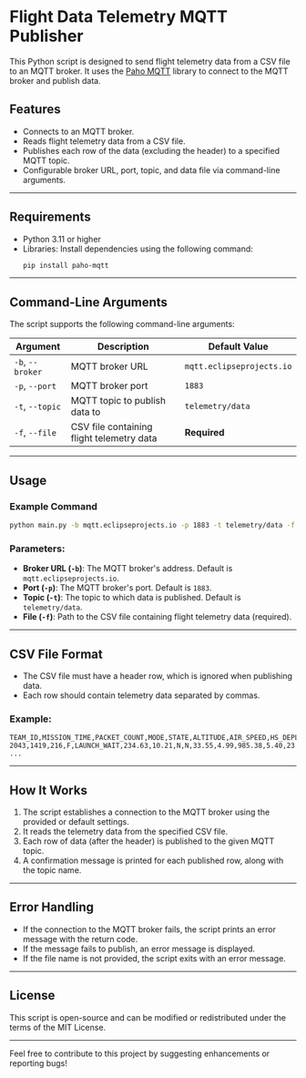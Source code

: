# Flight Data Telemetry MQTT Publisher

This Python script is designed to send flight telemetry data from a CSV file to an MQTT broker. It uses the [Paho MQTT](https://pypi.org/project/paho-mqtt/) library to connect to the MQTT broker and publish data.

## Features

- Connects to an MQTT broker.
- Reads flight telemetry data from a CSV file.
- Publishes each row of the data (excluding the header) to a specified MQTT topic.
- Configurable broker URL, port, topic, and data file via command-line arguments.

---

## Requirements

- Python 3.11 or higher
- Libraries: Install dependencies using the following command:
  ```bash
  pip install paho-mqtt
  ```

---

## Command-Line Arguments

The script supports the following command-line arguments:

| Argument            | Description                               | Default Value                |
|---------------------|-------------------------------------------|------------------------------|
| `-b`, `--broker`    | MQTT broker URL                          | `mqtt.eclipseprojects.io`   |
| `-p`, `--port`      | MQTT broker port                         | `1883`                      |
| `-t`, `--topic`     | MQTT topic to publish data to            | `telemetry/data`            |
| `-f`, `--file`      | CSV file containing flight telemetry data| **Required**                |

---

## Usage

### Example Command

```bash
python main.py -b mqtt.eclipseprojects.io -p 1883 -t telemetry/data -f flightdata.csv
```

### Parameters:

- **Broker URL (`-b`)**: The MQTT broker's address. Default is `mqtt.eclipseprojects.io`.
- **Port (`-p`)**: The MQTT broker's port. Default is `1883`.
- **Topic (`-t`)**: The topic to which data is published. Default is `telemetry/data`.
- **File (`-f`)**: Path to the CSV file containing flight telemetry data (required).

---

## CSV File Format

- The CSV file must have a header row, which is ignored when publishing data.
- Each row should contain telemetry data separated by commas.

### Example:

```csv
TEAM_ID,MISSION_TIME,PACKET_COUNT,MODE,STATE,ALTITUDE,AIR_SPEED,HS_DEPLOYED,PC_DEPLOYED,TEMPERATURE,VOLTAGE,PRESSURE,GPS_ALTITUDE,GPS_LATITUDE,GPS_LONGITUDE,GPS_SATS,TILT_X,TILT_Y,ROT_Z,LAST_CMD
2043,1419,216,F,LAUNCH_WAIT,234.63,10.21,N,N,33.55,4.99,985.38,5.40,23.801393,90.437256,4,31,-12,0,CX/ON
...
```
---

## How It Works

1. The script establishes a connection to the MQTT broker using the provided or default settings.
2. It reads the telemetry data from the specified CSV file.
3. Each row of data (after the header) is published to the given MQTT topic.
4. A confirmation message is printed for each published row, along with the topic name.

---

## Error Handling

- If the connection to the MQTT broker fails, the script prints an error message with the return code.
- If the message fails to publish, an error message is displayed.
- If the file name is not provided, the script exits with an error message.

---

## License

This script is open-source and can be modified or redistributed under the terms of the MIT License. 

---

Feel free to contribute to this project by suggesting enhancements or reporting bugs!